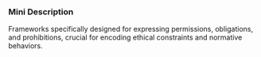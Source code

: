### Mini Description

Frameworks specifically designed for expressing permissions, obligations, and prohibitions, crucial for encoding ethical constraints and normative behaviors.
